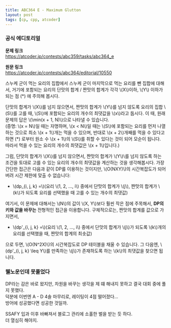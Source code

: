 ```yaml
---
title: ABC364 E - Maximum Glutton
layout: post
tags: [cp, cpp, atcoder]
---
```

### 공식 에디토리얼

**문제 링크**  
<https://atcoder.jp/contests/abc359/tasks/abc364_e>

**원문 링크**  
<https://atcoder.jp/contests/abc364/editorial/10550>

스누케 군이 먹는 요리의 집합에서 스누케 군이 마지막으로 먹는 요리를 뺀 집합에 대해서, 거기에 포함되는 요리의 단맛의 합계 / 짠맛의 합계가 각각 \\(X\\)이하, \\(Y\\) 이하가 되는 점 (*) 에 주의해 봅시다.

단맛의 합계가 \\(X\\)를 넘지 않으면서, 짠맛의 합계가 \\(Y\\)를 넘지 않도록 요리의 집합 \\(S\\)를 고를 때, \\(S\\)에 포함되는 요리의 개수의 최댓값을 \\(x\\)라고 둡시다. 이 때, 원래 문제의 답은 \\(\min(x + 1, N)\\)으로 나타낼 수 있습니다.  
(증명: \\(x = N\\)일 때는 자명하며, \\(x < N\\)일 때는 \\(S\\)에 포함되는 요리를 먼저 나열하는 것으로 최소 \\(x + 1\\)개는 먹을 수 있으며, 반대로 \\(x + 2\\)개째를 먹을 수 있다고 하면 (*) 로부터 원소 수 \\(x + 1\\)의 \\(S\\)를 취할 수 있다는 것이 되어 모순이 됩니다. 따라서 먹을 수 있는 요리의 개수의 최댓값은 \\(x + 1\\)입니다.)

그럼, 단맛의 합계가 \\(X\\)를 넘지 않으면서, 짠맛의 합계가 \\(Y\\)\를 넘지 않도록 하는 조건을 토대로 고를 수 있는 요리의 개수의 최댓값을 계산하는 것을 생각해봅시다.  가장 간단한 접근은 다음과 같이 DP를 이용하는 것이지만, \\(O(NXY)\\)의 시간복잡도가 되어버려 시간 제한에 맞출 수 없습니다:

- \\(dp_{i, j, k} =\\)(요리 \\(1, 2, ..., i\\) 중에서 단맛의 합계가 \\(j\\), 짠맛의 합계가 \\(k\\)가 되도록 요리를 선택했을 때 고를 수 있는 개수의 최댓값)

여기서, 이 문제에 대해서는 \\(N\\)의 값이 \\(X, Y\\)보다 훨씬 작은 점에 주목해서, **DP의 키와 값을 바꾸는** 전형적인 접근을 이용합니다. 구체적으로는, 짠맛의 합계를 값으로 가지면서,

 - \\(dp'_{i, j, k} =\\)(요리 \\(1, 2, ..., i\\) 중에서 단맛의 합계가 \\(j\\)가 되도록 \\(k\\)개의 요리를 선택했을 때, 짠맛의 합계의 최솟값)

 으로 두면, \\(O(N^2X)\\)의 시간복잡도로 DP 테이블을 채울 수 있습니다. 그 다음엔, \\(dp'_{i, j, k} \leq Y\\)를 만족하는 \\(j\\)가 존재하도록 하는 \\(k\\)의 최댓값을 찾으면 됩니다.

 ### 웰노운인데 못풀었다

 DP라는 감은 바로 왔지만, 차원을 바꾸는 생각을 제 떄 해내지 못하고 결국 대회 중에 풀지 못했다.  
 덕분에 이번엔 A - D 4솔 마무리로, 레이팅이 4점 떨어졌다...  
 방어에 성공했다면 성공한 것일까.

 SSAFY 입과 이후 바빠져서 블로그 관리에 소홀한 벌을 받는 듯 하다.  
 더 열심히 해야지.
